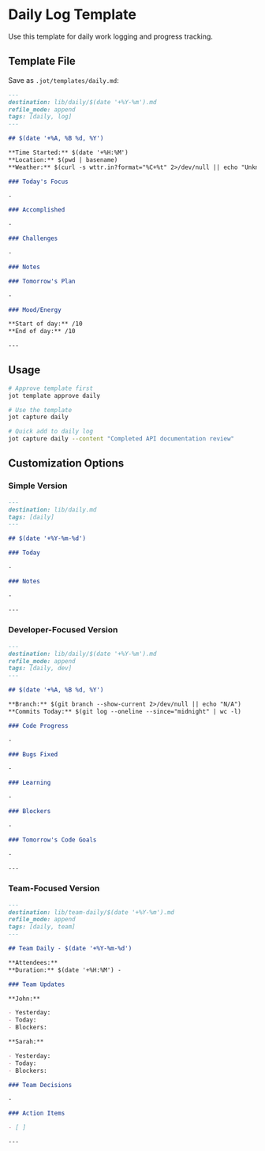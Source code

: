 # Daily Log Template

Use this template for daily work logging and progress tracking.

## Template File

Save as `.jot/templates/daily.md`:

```markdown
---
destination: lib/daily/$(date '+%Y-%m').md
refile_mode: append
tags: [daily, log]
---

## $(date '+%A, %B %d, %Y')

**Time Started:** $(date '+%H:%M')
**Location:** $(pwd | basename)
**Weather:** $(curl -s wttr.in?format="%C+%t" 2>/dev/null || echo "Unknown")

### Today's Focus

-

### Accomplished

-

### Challenges

-

### Notes

### Tomorrow's Plan

-

### Mood/Energy

**Start of day:** /10
**End of day:** /10

---
```

## Usage

```bash
# Approve template first
jot template approve daily

# Use the template
jot capture daily

# Quick add to daily log
jot capture daily --content "Completed API documentation review"
```

## Customization Options

### Simple Version

```markdown
---
destination: lib/daily.md
tags: [daily]
---

## $(date '+%Y-%m-%d')

### Today

-

### Notes

-

---
```

### Developer-Focused Version

```markdown
---
destination: lib/daily/$(date '+%Y-%m').md
refile_mode: append
tags: [daily, dev]
---

## $(date '+%A, %B %d, %Y')

**Branch:** $(git branch --show-current 2>/dev/null || echo "N/A")
**Commits Today:** $(git log --oneline --since="midnight" | wc -l)

### Code Progress

-

### Bugs Fixed

-

### Learning

-

### Blockers

-

### Tomorrow's Code Goals

-

---
```

### Team-Focused Version

```markdown
---
destination: lib/team-daily/$(date '+%Y-%m').md
refile_mode: append
tags: [daily, team]
---

## Team Daily - $(date '+%Y-%m-%d')

**Attendees:**
**Duration:** $(date '+%H:%M') -

### Team Updates

**John:**

- Yesterday:
- Today:
- Blockers:

**Sarah:**

- Yesterday:
- Today:
- Blockers:

### Team Decisions

-

### Action Items

- [ ]

---
```
